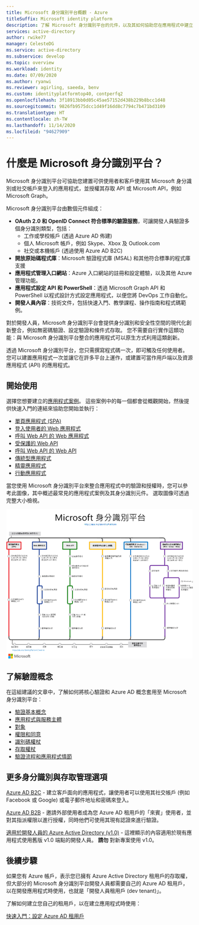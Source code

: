 ```yaml
---
title: Microsoft 身分識別平台概觀 - Azure
titleSuffix: Microsoft identity platform
description: 了解 Microsoft 身分識別平台的元件，以及其如何協助您在應用程式中建立身分識別和存取管理 (IAM) 支援。
services: active-directory
author: rwike77
manager: CelesteDG
ms.service: active-directory
ms.subservice: develop
ms.topic: overview
ms.workload: identity
ms.date: 07/09/2020
ms.author: ryanwi
ms.reviewer: agirling, saeeda, benv
ms.custom: identityplatformtop40, contperfq2
ms.openlocfilehash: 3f18913bb0d05c45ae57152d438b229b8bcc1d48
ms.sourcegitcommit: 9826fb9575dcc1d49f16dd8c7794c7b471bd3109
ms.translationtype: HT
ms.contentlocale: zh-TW
ms.lasthandoff: 11/14/2020
ms.locfileid: "94627909"
---
```

# <a name="what-is-the-microsoft-identity-platform"></a>什麼是 Microsoft 身分識別平台？

Microsoft 身分識別平台可協助您建置可供使用者和客戶使用其 Microsoft 身分識別或社交帳戶來登入的應用程式，並授權其存取 API 或 Microsoft API，例如 Microsoft Graph。

Microsoft 身分識別平台由數個元件組成：

- **OAuth 2.0 和 OpenID Connect 符合標準的驗證服務**，可讓開發人員驗證多個身分識別類型，包括：
  - 工作或學校帳戶 (透過 Azure AD 佈建)
  - 個人 Microsoft 帳戶，例如 Skype、Xbox 及 Outlook.com
  - 社交或本機帳戶 (透過使用 Azure AD B2C)
- **開放原始碼程式庫**：Microsoft 驗證程式庫 (MSAL) 和其他符合標準的程式庫支援
- **應用程式管理入口網站**：Azure 入口網站的註冊和設定體驗，以及其他 Azure 管理功能。
- **應用程式設定 API 和 PowerShell**：透過 Microsoft Graph API 和 PowerShell 以程式設計方式設定應用程式，以便您將 DevOps 工作自動化。
- **開發人員內容**：技術文件，包括快速入門、教學課程、操作指南和程式碼範例。

對於開發人員，Microsoft 身分識別平台會提供身分識別和安全性空間的現代化創新整合，例如無密碼驗證、設定驗證和條件式存取。 您不需要自行實作這類功能：與 Microsoft 身分識別平台整合的應用程式可以原生方式利用這類創新。

透過 Microsoft 身分識別平台，您只需撰寫程式碼一次，即可觸及任何使用者。 您可以建置應用程式一次並讓它在許多平台上運作，或建置可當作用戶端以及資源應用程式 (API) 的應用程式。

## <a name="getting-started"></a>開始使用

選擇您想要建立的[應用程式案例](authentication-flows-app-scenarios.md)。 這些案例中的每一個都會從概觀開始，然後提供快速入門的連結來協助您開始並執行：

- [單頁應用程式 (SPA)](scenario-spa-overview.md)
- [登入使用者的 Web 應用程式](scenario-web-app-sign-user-overview.md)
- [呼叫 Web API 的 Web 應用程式](scenario-web-app-call-api-overview.md)
- [受保護的 Web API](scenario-protected-web-api-overview.md)
- [呼叫 Web API 的 Web API](scenario-web-api-call-api-overview.md)
- [傳統型應用程式](scenario-desktop-overview.md)
- [精靈應用程式](scenario-daemon-overview.md)
- [行動應用程式](scenario-mobile-overview.md)

當您使用 Microsoft 身分識別平台來整合應用程式中的驗證和授權時，您可以參考此圖像，其中概述最常見的應用程式案例及其身分識別元件。 選取圖像可透過完整大小檢視。

[![顯示 Microsoft 身分識別平台中數個應用程式案例的 Metro 地圖](./media/v2-overview/application-scenarios-identity-platform.png)](./media/v2-overview/application-scenarios-identity-platform.svg#lightbox)

## <a name="learn-authentication-concepts"></a>了解驗證概念

在這組建議的文章中，了解如何將核心驗證和 Azure AD 概念套用至 Microsoft 身分識別平台：

- [驗證基本概念](./authentication-vs-authorization.md)
- [應用程式與服務主體](app-objects-and-service-principals.md)
- [對象](v2-supported-account-types.md)
- [權限和同意](v2-permissions-and-consent.md)
- [識別碼權杖](id-tokens.md)
- [存取權杖](access-tokens.md)
- [驗證流程和應用程式情節](authentication-flows-app-scenarios.md)

## <a name="more-identity-and-access-management-options"></a>更多身分識別與存取管理選項

[Azure AD B2C](../../active-directory-b2c/overview.md) - 建立客戶面向的應用程式，讓使用者可以使用其社交帳戶 (例如 Facebook 或 Google) 或電子郵件地址和密碼來登入。

[Azure AD B2B](../external-identities/what-is-b2b.md) - 邀請外部使用者成為您 Azure AD 租用戶的「來賓」使用者，並對其指派權限以進行授權，同時他們可使用其現有認證來進行驗證。

[適用於開發人員的 Azure Active Directory (v1.0)](../azuread-dev/v1-overview.md) - 這裡顯示的內容適用於現有應用程式使用舊版 v1.0 端點的開發人員。 **請勿** 對新專案使用 v1.0。

## <a name="next-steps"></a>後續步驟

如果您有 Azure 帳戶，表示您已擁有 Azure Active Directory 租用戶的存取權，但大部分的 Microsoft 身分識別平台開發人員都需要自己的 Azure AD 租用戶，以在開發應用程式時使用，也就是「開發人員租用戶 (dev tenant)」。

了解如何建立您自己的租用戶，以在建立應用程式時使用：

[快速入門：設定 Azure AD 租用戶](quickstart-create-new-tenant.md)
